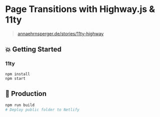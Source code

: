 # Page Transitions with Highway.js & 11ty

> [annaehrnsperger.de/stories/11ty-highway](https://annaehrnsperger.de/stories/11ty-highway)

## 💥 Getting Started

### 11ty

```
npm install
npm start
```

## 🚀 Production

```sh
npm run build
# Deploy public folder to Netlify
```
